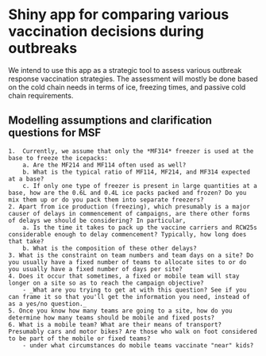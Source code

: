 # Shiny app for comparing various vaccination decisions during outbreaks

We intend to use this app as a strategic tool to assess various outbreak response vaccination strategies. The assessment will mostly be done based on the cold chain needs in terms of ice, freezing times, and passive cold chain requirements.

## Modelling assumptions and clarification questions for MSF

    1.  Currently, we assume that only the *MF314* freezer is used at the base to freeze the icepacks:
        a. Are the MF214 and MF114 often used as well?
        b. What is the typical ratio of MF114, MF214, and MF314 expected at a base?
        c. If only one type of freezer is present in large quantities at a base, how are the 0.6L and 0.4L ice packs packed and frozen? Do you mix them up or do you pack them into separate freezers?
    2. Apart from ice production (freezing), which presumably is a major causer of delays in commencement of campaigns, are there other forms of delays we should be considering? In particular,
        a. Is the time it takes to pack up the vaccine carriers and RCW25s considerable enough to delay commencement? Typically, how long does that take?
        b. What is the composition of these other delays?
    3. What is the constraint on team numbers and team days on a site? Do you usually have a fixed number of teams to allocate sites to or do you usually have a fixed number of days per site?
    4. Does it occur that sometimes, a fixed or mobile team will stay longer on a site so as to reach the campaign objective?
        - _What are you trying to get at with this question? See if you can frame it so that you'll get the information you need, instead of as a yes/no question._
    5. Once you know how many teams are going to a site, how do you determine how many teams should be mobile and fixed posts?
    6. What is a mobile team? What are their means of transport? Presumably cars and motor bikes? Are those who walk on foot considered to be part of the mobile or fixed teams?
        - under what circumstances do mobile teams vaccinate "near" kids?
